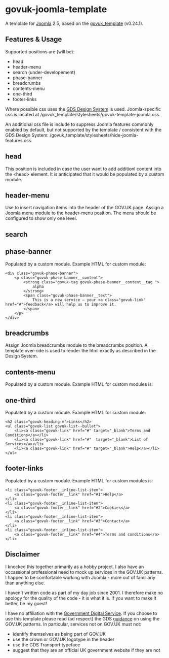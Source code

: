# govuk-joomla-template

A template for [Joomla](https://www.joomla.org/) 2.5, based on the [govuk_template](https://design-system.service.gov.uk/styles/page-template/) (v0.24.1).

## Features & Usage
Supported positions are (will be):
- head
- header-menu
- search (under-developement)
- phase-banner
- breadcrumbs
- contents-menu
- one-third
- footer-links

Where possible css uses the [GDS Design System](https://design-system.service.gov.uk) is used.  Joomla-specific css is located at /govuk_template/stylesheets/govuk-template-joomla.css.  

An additional css file is include to suppress Joomla features commonly enabled by default, but not supported by the template / consistent with the GDS Design System: /govuk_template/stylesheets/hide-joomla-features.css.  

## head
This position is included in case the user want to add additionl content into the &lt;head&gt; element.  It is anticipated that it would be populated by a custom module.

## header-menu
Use to insert navigation items into the header of the GOV.UK page.  Assign a Joomla menu module to the header-menu position.  The menu should be configured to show only one level.

## search


## phase-banner
Populated by a custom module.  Example HTML for custom module:

    <div class="govuk-phase-banner">
	    <p class="govuk-phase-banner__content">
		    <strong class="govuk-tag govuk-phase-banner__content__tag ">
  			    alpha
		    </strong>
            <span class="govuk-phase-banner__text">
            	This is a new service – your <a class="govuk-link" href="#">feedback</a> will help us to improve it.
            </span>
    	</p>
    </div>

## breadcrumbs
Assign Joomla breadcrumbs module to the breadcrumbs position. A template over-ride is used to render the html exactly as described in the Design System.

## contents-menu
Populated by a custom module.  Example HTML for custom modules is:

## one-third
Populated by a custom module.  Example HTML for custom module:
    
    <h2 class="govuk-heading-m">Links</h2>
    <ul class="govuk-list govuk-list--bullet">
        <li><a class="govuk-link" href="#" target="_blank">Terms and Conditions</a></li>
        <li><a class="govuk-link" href="#"  target="_blank">List of Services</a></li>
        <li><a class="govuk-link" href="#" target="_blank">Help</a></li>
    </ul>
    
## footer-links
Populated by a custom module.  Example HTML for custom modules is:

    <li class="govuk-footer__inline-list-item">
        <a class="govuk-footer__link" href="#1">Help</a>
    </li>
    <li class="govuk-footer__inline-list-item">
        <a class="govuk-footer__link" href="#2">Cookies</a>
    </li>
    <li class="govuk-footer__inline-list-item">
        <a class="govuk-footer__link" href="#3">Contact</a>
    </li>
    <li class="govuk-footer__inline-list-item">
        <a class="govuk-footer__link" href="#4">Terms and conditions</a>
    </li>


## Disclaimer
I knocked this together primarily as a hobby project.  I also have an occassional professional need to mock up services in the GOV.UK patterns.  I happen to be comfortable working with Joomla - more out of familiariy than anything else.  

I haven't written code as part of my day job since 2001.  I therefore make no apology for the quality of the code - it is what it is.  If you want to make it better, be my guest!

I have no affiliation with the [Government Digital Service](https://gds.blog.gov.uk/).  If you choose to use this template please read (ad respect) the GDS [guidance](https://www.gov.uk/service-manual/design/making-your-service-look-like-govuk) on using the GOV.UK patterns.  In particular, services not on GOV.UK must not:
- identify themselves as being part of GOV.UK
- use the crown or GOV.UK logotype in the header
- use the GDS Transport typeface
- suggest that they are an official UK government website if they are not




